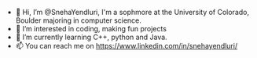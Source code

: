 - 👋 Hi, I’m @SnehaYendluri, I'm a sophmore at the University of Colorado, Boulder majoring in computer science. 
- 👀 I’m interested in coding, making fun projects 
- 🌱 I’m currently learning C++, python and Java.
- 📫 You can reach me on https://www.linkedin.com/in/snehayendluri/

<!---
SnehaYendluri/SnehaYendluri is a ✨ special ✨ repository because its `README.md` (this file) appears on your GitHub profile.
You can click the Preview link to take a look at your changes.
--->
